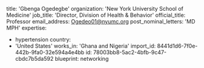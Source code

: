 title: 'Gbenga Ogedegbe'
organization: 'New York University School of Medicine'
job_title: 'Director, Division of Health & Behavior'
official_title: Professor
email_address: Ogedeo01@nyumc.org
post_nominal_letters: 'MD MPH'
expertise:
  - hypertension
country:
  - 'United States'
works_in: 'Ghana and Nigeria'
import_id: 8441d1d6-7f0e-442b-9fa0-32e594a4e4bb
id: 78003bb8-5ac2-4bfb-9c47-cbdc7b5da592
blueprint: networking
